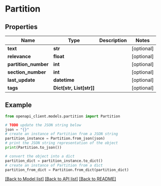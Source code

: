 # Partition


## Properties

Name | Type | Description | Notes
------------ | ------------- | ------------- | -------------
**text** | **str** |  | [optional] 
**relevance** | **float** |  | [optional] 
**partition_number** | **int** |  | [optional] 
**section_number** | **int** |  | [optional] 
**last_update** | **datetime** |  | [optional] 
**tags** | **Dict[str, List[str]]** |  | [optional] 

## Example

```python
from openapi_client.models.partition import Partition

# TODO update the JSON string below
json = "{}"
# create an instance of Partition from a JSON string
partition_instance = Partition.from_json(json)
# print the JSON string representation of the object
print(Partition.to_json())

# convert the object into a dict
partition_dict = partition_instance.to_dict()
# create an instance of Partition from a dict
partition_from_dict = Partition.from_dict(partition_dict)
```
[[Back to Model list]](../README.md#documentation-for-models) [[Back to API list]](../README.md#documentation-for-api-endpoints) [[Back to README]](../README.md)


